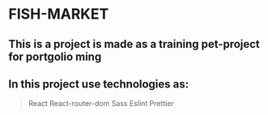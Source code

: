# FISH-MARKET
## This is a project is made as a training pet-project for portgolio ming
## In this project use technologies as:
>React
>React-router-dom
>Sass
>Eslint
>Prettier
